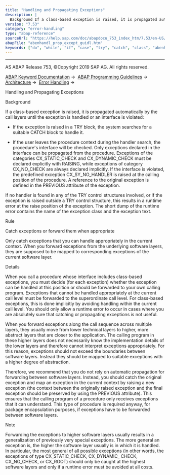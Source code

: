 ```yaml
---
title: "Handling and Propagating Exceptions"
description: |
  Background If a class-based exception is raised, it is propagated automatically by the call layers until the exception is handled or an interface is violated: -   If the exception is raised in a TRY block, the system searches for a suitable CATCH block to handle it. -   If the user leaves the proced
version: "7.53"
category: "error-handling"
type: "abap-reference"
sourceUrl: "https://help.sap.com/doc/abapdocu_753_index_htm/7.53/en-US/abenhandl_prop_except_guidl.htm"
abapFile: "abenhandl_prop_except_guidl.htm"
keywords: ["do", "while", "if", "case", "try", "catch", "class", "abenhandl", "prop", "except", "guidl"]
---
```


* * *

AS ABAP Release 753, ©Copyright 2019 SAP AG. All rights reserved.

[ABAP Keyword Documentation](https://help.sap.com/doc/abapdocu_753_index_htm/7.53/en-US/abenabap.htm) →  [ABAP Programming Guidelines](https://help.sap.com/doc/abapdocu_753_index_htm/7.53/en-US/abenabap_pgl.htm) →  [Architecture](https://help.sap.com/doc/abapdocu_753_index_htm/7.53/en-US/abenarchitecture_guidl.htm) →  [Error Handling](https://help.sap.com/doc/abapdocu_753_index_htm/7.53/en-US/abenerror_handling_guidl.htm) → 

Handling and Propagating Exceptions

Background

If a class-based exception is raised, it is propagated automatically by the call layers until the exception is handled or an interface is violated:

-   If the exception is raised in a TRY block, the system searches for a suitable CATCH block to handle it.

-   If the user leaves the procedure context during the handler search, the procedure's interface will be checked. Only exceptions declared in the interface can be propagated from the procedure. Exceptions of the categories CX\_STATIC\_CHECK and CX\_DYNAMIC\_CHECK must be declared explicitly with RAISING, while exceptions of category CX\_NO\_CHECK are always declared implicitly. If the interface is violated, the predefined exception CX\_SY\_NO\_HANDLER is raised at the calling position of the procedure. A reference to the original exception is defined in the PREVIOUS attribute of the exception.

If no handler is found in any of the TRY control structures involved, or if the exception is raised outside a TRY control structure, this results in a runtime error at the raise position of the exception. The short dump of the runtime error contains the name of the exception class and the exception text.

Rule

Catch exceptions or forward them when appropriate

Only catch exceptions that you can handle appropriately in the current context. When you forward exceptions from the underlying software layers, they are supposed to be mapped to corresponding exceptions of the current software layer.

Details

When you call a procedure whose interface includes class-based exceptions, you must decide (for each exception) whether the exception can be handled at this position or should be forwarded to your own calling program. Exceptions that cannot be handled appropriately at the current call level must be forwarded to the superordinate call level. For class-based exceptions, this is done implicitly by avoiding handling within the current call level. You should only allow a runtime error to occur in cases where you are absolutely sure that catching or propagating exceptions is not useful.

When you forward exceptions along the call sequence across multiple layers, they usually move from lower technical layers to higher, more abstract layers that are closer to the application. The calling program in these higher layers does not necessarily know the implementation details of the lower layers and therefore cannot interpret exceptions appropriately. For this reason, exceptions should not exceed the boundaries between software layers. Instead they should be mapped to suitable exceptions with a higher degree of abstraction.

Therefore, we recommend that you do not rely on automatic propagation for forwarding between software layers. Instead, you should catch the original exception and map an exception in the current context by raising a new exception (the context between the originally raised exception and the final exception should be preserved by using the PREVIOUS attribute). This ensures that the calling program of a procedure only receives exceptions that it can understand. This type of procedure is required anyway, for package encapsulation purposes, if exceptions have to be forwarded between software layers.

Note

Forwarding the exceptions to higher software layers usually results in a generalization of previously very special exceptions. The more general an exception is, the higher the software layer usually is in which it is handled. In particular, the most general of all possible exceptions (in other words, the exceptions of type CX\_STATIC\_CHECK, CX\_DYNAMIC\_ CHECK, CX\_NO\_CHECK, or CX\_ROOT) should only be caught at the highest software layers and only if a runtime error must be avoided at all costs.